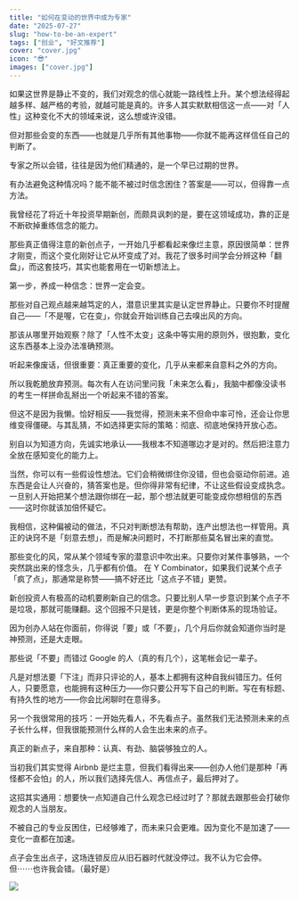 ```yaml
---
title: "如何在变动的世界中成为专家"
date: "2025-07-27"
slug: "how-to-be-an-expert"
tags: ["创业", "好文推荐"]
cover: "cover.jpg"
icon: "😎"
images: ["cover.jpg"]
---
```

如果这世界是静止不变的，我们对观念的信心就能一路线性上升。某个想法经得起越多样、越严格的考验，就越可能是真的。许多人其实默默相信这一点——对「人性」这种变化不大的领域来说，这么想或许没错。



但对那些会变的东西——也就是几乎所有其他事物——你就不能再这样信任自己的判断了。



专家之所以会错，往往是因为他们精通的，是一个早已过期的世界。



有办法避免这种情况吗？能不能不被过时信念困住？答案是——可以，但得靠一点方法。



我曾经花了将近十年投资早期新创，而颇具讽刺的是，要在这领域成功，靠的正是不断砍掉重练信念的能力。



那些真正值得注意的新创点子，一开始几乎都看起来像烂主意，原因很简单：世界才刚变，而这个变化刚好让它从坏变成了对。我花了很多时间学会分辨这种「翻盘」，而这套技巧，其实也能套用在一切新想法上。



第一步，养成一种信念：世界一定会变。



那些对自己观点越来越笃定的人，潜意识里其实是认定世界静止。只要你不时提醒自己——「不是喔，它在变」，你就会开始训练自己去嗅出风的方向。



那该从哪里开始观察？除了「人性不太变」这条中等实用的原则外，很抱歉，变化这东西基本上没办法准确预测。



听起来像废话，但很重要：真正重要的变化，几乎从来都来自意料之外的方向。



所以我乾脆放弃预测。每次有人在访问里问我「未来怎么看」，我脑中都像没读书的考生一样拼命乱掰出一个听起来不错的答案。



但这不是因为我懒。恰好相反——我觉得，预测未来不但命中率可怜，还会让你思维变得僵硬。与其乱猜，不如选择更实际的策略：彻底、彻底地保持开放心态。



别自以为知道方向，先诚实地承认——我根本不知道哪边才是对的。然后把注意力全放在感知变化的能力上。



当然，你可以有一些假设性想法。它们会稍微绑住你没错，但也会驱动你前进。追东西是会让人兴奋的，猜答案也是。但你得非常有纪律，不让这些假设变成执念。
一旦别人开始把某个想法跟你绑在一起，那个想法就更可能变成你想相信的东西——这时你就该加倍怀疑它。



我相信，这种偏被动的做法，不只对判断想法有帮助，连产出想法也一样管用。真正的诀窍不是「刻意去想」，而是解决问题时，不打断那些莫名冒出来的直觉。



那些变化的风，常从某个领域专家的潜意识中吹出来。只要你对某件事够熟，一个突然跳出来的怪念头，几乎都有价值。
在 Y Combinator，如果我们说某个点子「疯了点」，那通常是称赞——搞不好还比「这点子不错」更赞。



新创投资人有极高的动机要刷新自己的信念。只要比别人早一步意识到某个点子不是垃圾，那就可能赚翻。这个回报不只是钱，更是你整个判断体系的现场验证。



因为创办人站在你面前，你得说「要」或「不要」，几个月后你就会知道你当时是神预测，还是大走眼。



那些说「不要」而错过 Google 的人（真的有几个），这笔帐会记一辈子。



凡是对想法要「下注」而非只评论的人，基本上都拥有这种自我纠错压力。任何人，只要愿意，也能拥有这种压力——你只要公开写下自己的判断。写在有标题、有持久性的地方——你会比闲聊时在意得多。



另一个我很常用的技巧：一开始先看人，不先看点子。虽然我们无法预测未来的点子长什么样，但我很能预测什么样的人会生出未来的点子。



真正的新点子，来自那种：认真、有劲、脑袋够独立的人。



当初我们其实觉得 Airbnb 是烂主意，但我们看得出来——创办人他们是那种「再怪都不会怕」的人，所以我们选择先信人、再信点子，最后押对了。



这招其实通用：想要快一点知道自己什么观念已经过时了？那就去跟那些会打破你观念的人当朋友。



不被自己的专业反困住，已经够难了，而未来只会更难。因为变化不是加速了——变化一直都在加速。



点子会生出点子，这场连锁反应从旧石器时代就没停过。我不认为它会停。
但⋯⋯也许我会错。（最好是）




![](https://prod-files-secure.s3.us-west-2.amazonaws.com/112d0858-5090-4d34-a606-b75eb8d65fd2/46476355-9cf3-4e99-9b7a-3531bc426380/1000202064.png?X-Amz-Algorithm=AWS4-HMAC-SHA256&X-Amz-Content-Sha256=UNSIGNED-PAYLOAD&X-Amz-Credential=ASIAZI2LB466QOTRSQMW%2F20250922%2Fus-west-2%2Fs3%2Faws4_request&X-Amz-Date=20250922T174319Z&X-Amz-Expires=3600&X-Amz-Security-Token=IQoJb3JpZ2luX2VjEKn%2F%2F%2F%2F%2F%2F%2F%2F%2F%2FwEaCXVzLXdlc3QtMiJHMEUCIBuVupfzU7uQGV1YEDNo1e9fa7R0jT8ogXQ0TuhgYIFbAiEAs8g2aGgV721U0J4pAH87u1961JlCxavgRrpbTt8BrcAq%2FwMIMhAAGgw2Mzc0MjMxODM4MDUiDEJIL6zmAqbws0vb4ircAyR8XUod%2F79TCTU4bx%2BIbV35tqCEx1nuuCXOIpMvM2Fr3jc47s4BT%2BWVVAvntfMfEWq%2BZuQKhzaiU9mWyrP9zbc6V8qfQOSRo6Xjcy86YT2vqivzKdazDDZoKZ9nNI0JAiho354WoUR7wZINfMdDQi1ePfZ5uX1ka48NzbIyBRxsqM9UdSbzqmGfT2uQSyA4ukWKimUZWQg1smnvTKp1mfb5rUbDNr0k%2BuvLMbxFT2ev2JC3kUkiHy9Hq%2BzR%2BNeXzJcNItKAl6tkgNlORDyupxlBSoVIWDOU8kDG4PAZuYWaBx%2FprAEAk50hsB3qNMX19ynf%2BPlIC8lIDQ2LxLH71gr8Ix0sQ9YKNe4QGvwuNul4hKKxZuxqAwkUoD8QCUALnm%2BAOkv6ym2U%2F25JOwrCDZQ%2FZljqeq7xhH9oNyUgu8%2BhO2yuZsTi9CfNqpP37rhqVpCgZFctgkv1DV09n7Z0l1zplbVPaZJVf8ac9YRw08yeuPLnQg%2FVmD4uj5eO3S9gYdYhq9i03tjWlnqaGb2rEQGwp0gkre4TplCPjOChOu9Kil7hfgngDQlBF9VaYGUQjNa4MoYHV9SYq3qEeFkhTgWqJM86y1s5eaXuWtvoCS11ipuKekTqTaqDJKg%2FMMGCxsYGOqUBqHW98lO7AD5aw%2FJjPun2Et5mqmZ8Xf2imV4QOm%2Fi%2FQ1oh0Nc6mmU8U9nqWjmghpdB5JUzREgwVcGYT8FSxJ41PWZbWjE709R3HUkHlOhjdpamdi9aBxhYeZmE4If8ybZfhGPQRwY4qYDRmeZSX4uhQ8ChRhdAyycC2UaA4lwASTL4USsgLnMH6qpMXgHfICbD9lkTUbgfQ9CoB%2BW11Ye5Xxu5wm%2B&X-Amz-Signature=5391e819a6413d42af61893b4b09cd2245423609f54ea0a535bbfbf9fed96941&X-Amz-SignedHeaders=host&x-amz-checksum-mode=ENABLED&x-id=GetObject)

